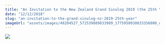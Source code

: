 ```yaml
---
title: "An Invitation to the New Zealand Grand Sinulog 2019 (the 25th Year)"
date: "12/12/2018"
slug: "an-invitation-to-the-grand-sinulog-nz-2019-25th-year"
imageUrl: "assets/images/48204527_572539889833989_1775950938033356800_n-740x1024.jpg"
---
```


![](https://i0.wp.com/santonino-nz.org/wp-content/uploads/2018/11/48204527_572539889833989_1775950938033356800_n-740x1024.jpg?resize=676%2C935)